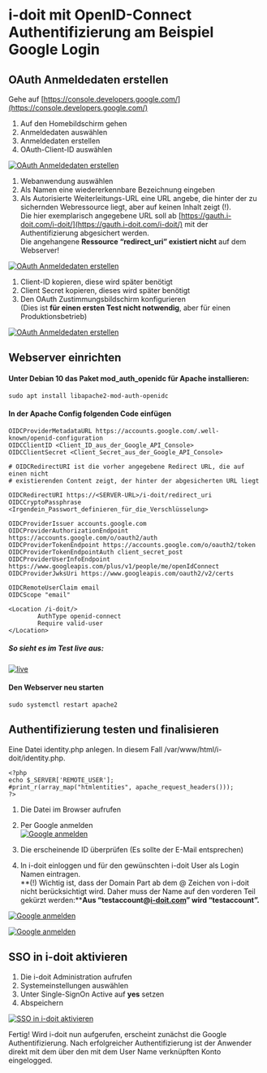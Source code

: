 # i-doit mit OpenID-Connect Authentifizierung am Beispiel Google Login

OAuth Anmeldedaten erstellen
----------------------------

Gehe auf [https://console.developers.google.com/](https://console.developers.google.com/)

1.  Auf den Homebildschirm gehen
2.  Anmeldedaten auswählen
3.  Anmeldedaten erstellen
4.  OAuth-Client-ID auswählen

[![OAuth Anmeldedaten erstellen](../assets/images/de/anwendungsfaelle/open-id-connect/1-oid.png)](../assets/images/de/anwendungsfaelle/open-id-connect/1-oid.png)

  

1.  Webanwendung auswählen
2.  Als Namen eine wiedererkennbare Bezeichnung eingeben
3.  Als Autorisierte Weiterleitungs-URL eine URL angebe, die hinter der zu sichernden Webressource liegt, aber auf keinen Inhalt zeigt (!).  
    Die hier exemplarisch angegebene URL soll ab [https://gauth.i-doit.com/i-doit/](https://gauth.i-doit.com/i-doit/) mit der Authentifizierung abgesichert werden.  
    Die angehangene **Ressource “redirect\_uri” existiert nicht** auf dem Webserver!

[![OAuth Anmeldedaten erstellen](../assets/images/de/anwendungsfaelle/open-id-connect/2-oid.png)](../assets/images/de/anwendungsfaelle/open-id-connect/2-oid.png)

1.  Client-ID kopieren, diese wird später benötigt
2.  Client Secret kopieren, dieses wird später benötigt
3.  Den OAuth Zustimmungsbildschirm konfigurieren  
    (Dies ist **für einen ersten Test nicht notwendig**, aber für einen Produktionsbetrieb)

[![OAuth Anmeldedaten erstellen](../assets/images/de/anwendungsfaelle/open-id-connect/3-oid.png)](../assets/images/de/anwendungsfaelle/open-id-connect/3-oid.png)

Webserver einrichten
--------------------

#### Unter **Debian 10** das Paket **mod\_auth\_openidc** für Apache installieren:  

    sudo apt install libapache2-mod-auth-openidc

#### In der Apache Config folgenden Code einfügen

    OIDCProviderMetadataURL https://accounts.google.com/.well-known/openid-configuration
    OIDCClientID <Client_ID_aus_der_Google_API_Console>
    OIDCClientSecret <Client_Secret_aus_der_Google_API_Console>

    # OIDCRedirectURI ist die vorher angegebene Redirect URL, die auf einen nicht
    # existierenden Content zeigt, der hinter der abgesicherten URL liegt

    OIDCRedirectURI https://<SERVER-URL>/i-doit/redirect_uri
    OIDCCryptoPassphrase <Irgendein_Passwort_definieren_für_die_Verschlüsselung>

    OIDCProviderIssuer accounts.google.com
    OIDCProviderAuthorizationEndpoint https://accounts.google.com/o/oauth2/auth
    OIDCProviderTokenEndpoint https://accounts.google.com/o/oauth2/token
    OIDCProviderTokenEndpointAuth client_secret_post
    OIDCProviderUserInfoEndpoint https://www.googleapis.com/plus/v1/people/me/openIdConnect
    OIDCProviderJwksUri https://www.googleapis.com/oauth2/v2/certs

    OIDCRemoteUserClaim email
    OIDCScope "email"

    <Location /i-doit/>
            AuthType openid-connect
            Require valid-user
    </Location>

##### So sieht es im Test live aus:

[![live](../assets/images/de/anwendungsfaelle/open-id-connect/4-oid.png)](../assets/images/de/anwendungsfaelle/open-id-connect/4-oid.png)

#### Den Webserver neu starten

    sudo systemctl restart apache2

Authentifizierung testen und finalisieren
-----------------------------------------

Eine Datei identity.php anlegen. In diesem Fall /var/www/html/i-doit/identity.php.

    <?php
    echo $_SERVER['REMOTE_USER'];
    #print_r(array_map("htmlentities", apache_request_headers()));
    ?>

  

1.  Die Datei im Browser aufrufen
2.  Per Google anmelden  
    [![Google anmelden](../assets/images/de/anwendungsfaelle/open-id-connect/5-oid.png)](../assets/images/de/anwendungsfaelle/open-id-connect/5-oid.png) 
      
    
3.  Die erscheinende ID überprüfen (Es sollte der E-Mail entsprechen)
4.  In i-doit einloggen und für den gewünschten i-doit User als Login Namen eintragen.  
    **(!) Wichtig ist, dass der Domain Part ab dem @ Zeichen von i-doit nicht berücksichtigt wird. Daher muss der Name auf den vorderen Teil gekürzt werden:****Aus “testaccount@[i-doit.com](http://i-doit.com)” wird “testaccount”.**

  

[![Google anmelden](../assets/images/de/anwendungsfaelle/open-id-connect/6-oid.png)](../assets/images/de/anwendungsfaelle/open-id-connect/6-oid.png)

[![Google anmelden](../assets/images/de/anwendungsfaelle/open-id-connect/7-oid.png)](../assets/images/de/anwendungsfaelle/open-id-connect/7-oid.png)

SSO in i-doit aktivieren
------------------------

1.  Die i-doit Administration aufrufen
2.  Systemeinstellungen auswählen
3.  Unter Single-SignOn Active auf **yes** setzen
4.  Abspeichern

[![SSO in i-doit aktivieren](../assets/images/de/anwendungsfaelle/open-id-connect/8-oid.png)](../assets/images/de/anwendungsfaelle/open-id-connect/8-oid.png)

Fertig! Wird i-doit nun aufgerufen, erscheint zunächst die Google Authentifizierung. Nach erfolgreicher Authentifizierung ist der Anwender direkt mit dem über den mit dem User Name verknüpften Konto eingelogged.